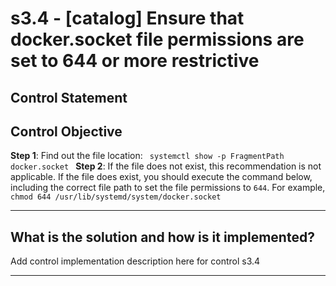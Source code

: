 # s3.4 - \[catalog\] Ensure that docker.socket file permissions are set to 644 or more restrictive

## Control Statement

## Control Objective

**Step 1**: Find out the file location:  ```  systemctl show -p FragmentPath docker.socket  ```    **Step 2**: If the file does not exist, this recommendation is not applicable. If the file does exist, you should execute the command below, including the correct file path to set the file permissions to `644`.    For example,  ```  chmod 644 /usr/lib/systemd/system/docker.socket  ```

______________________________________________________________________

## What is the solution and how is it implemented?

Add control implementation description here for control s3.4

______________________________________________________________________

